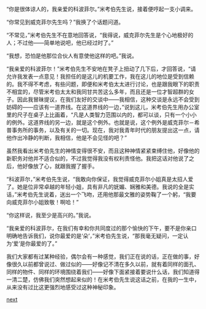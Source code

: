 
“你是很体谅人的，我亲爱的科波菲尔。”米考伯先生说，接着便哼起一支小调来。

“你常见到威克菲尔先生吗？”我换了个话题问道。

“不常见，”米考伯先生不在意地回答说，“我得说，威克菲尔先生是个心地极好的人；不过他——简单地说吧，他已经过时了。”

“我想，恐怕是他那位合伙人有意使他这样的吧。”我说。

“我亲爱的科波菲尔！”米考伯先生不安地在凳子上扭动了几下后，才回答说，“请允许我发表一点意见！我担任的是这儿的机要工作，我在这儿的地位是受到信赖的。我不得不考虑，有些问题，即便和米考伯太太进行讨论，也是跟我眼下的职责不相宜的，尽管米考伯太太和我同甘共苦这么多年，而且还是一位才智超群的女子。因此我冒昧提议，在我们友好的交谈中——我相信，这种交谈是永远不会受到妨碍的——应该有一道界线。在这道界线的一边，”说到这儿，米考伯先生用办公室里的尺子在桌子上比画着，“凡是人类智力范围以内的，都可以谈，只有一个小小的例外。这道界线的另一边，就是这个例外。也就是说，这个例外是威克菲尔－希普事务所的事务，以及有关的一切。现在，我对我青年时代的朋友提出这一点，请他作出冷静的判断，我相信，他是不会见怪的吧？”

虽然我看出米考伯先生的神情变得很不安，而且这种神情紧紧束缚住他，好像他的新职务对他并不适合似的，不过我觉得我没有权利责怪他。我把这话对他说了之后，他好像放了心，就跟我握了握手。

“科波菲尔，”米考伯先生说，“我敢向你保证，我觉得威克菲尔小姐真是太招人爱了。她是位非常卓越的年轻小姐，具有非凡的妩媚、娴雅和美德。我说的全是实话，”米考伯先生说着，送出一个飞吻，还用他那最文雅的姿势鞠了一个躬，“我要向威克菲尔小姐致敬！啊哈！”

“你这样说，我至少是高兴的。”我说。

“我亲爱的科波菲尔，在我们有幸和你共同度过的那个愉快的下午，要不是你亲口明确地告诉我们，说你最爱的是‘朵’，”米考伯先生说，“那我毫无疑问，一定认为‘爱’是你最爱的了。”

我们大家都有过某种经验，偶尔会有一种感觉，我们正在说的话，正在做的事，好像很久以前都曾说过、做过似的——好像记不清在多久以前，就有着同样的面孔、同样的物件、同样的环境围绕着我们——好像下面紧接着要说什么话，我们知道得一清二楚，仿佛我们突然想起来似的！在米考伯先生说这话之前，在我的一生中，从来没有过比这更强烈地感受过这种神秘印象。

[next](page497.md)